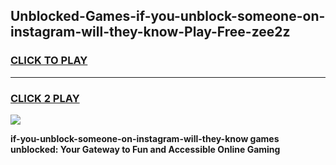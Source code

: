 
## Unblocked-Games-if-you-unblock-someone-on-instagram-will-they-know-Play-Free-zee2z
<h3>
<a href="https://premium76.site?title=if-you-unblock-someone-on-instagram-will-they-know&ref=23A">CLICK TO PLAY</a></h3>
<hr>

<h3>
<a href="https://premium76.site?title=if-you-unblock-someone-on-instagram-will-they-know&ref=23A">CLICK 2 PLAY</a>
  
</h3>

<a href="https://premium76.site?title=if-you-unblock-someone-on-instagram-will-they-know&ref=23A"><img src="https://clearcache.store/games.png"></a>


**if-you-unblock-someone-on-instagram-will-they-know games unblocked: Your Gateway to Fun and Accessible Online Gaming**
